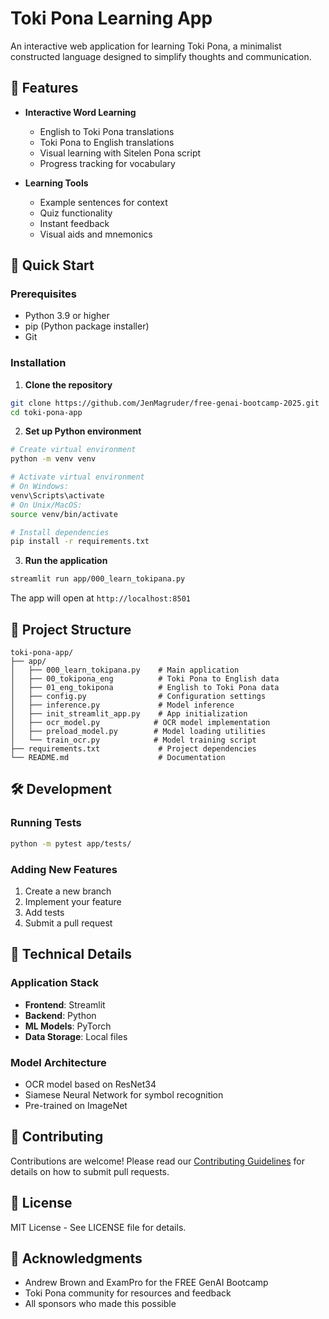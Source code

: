 # Toki Pona Learning App

An interactive web application for learning Toki Pona, a minimalist constructed language designed to simplify thoughts and communication.

## 🎯 Features

- **Interactive Word Learning**
  - English to Toki Pona translations
  - Toki Pona to English translations
  - Visual learning with Sitelen Pona script
  - Progress tracking for vocabulary

- **Learning Tools**
  - Example sentences for context
  - Quiz functionality
  - Instant feedback
  - Visual aids and mnemonics

## 🚀 Quick Start

### Prerequisites

- Python 3.9 or higher
- pip (Python package installer)
- Git

### Installation

1. **Clone the repository**
```bash
git clone https://github.com/JenMagruder/free-genai-bootcamp-2025.git
cd toki-pona-app
```

2. **Set up Python environment**
```bash
# Create virtual environment
python -m venv venv

# Activate virtual environment
# On Windows:
venv\Scripts\activate
# On Unix/MacOS:
source venv/bin/activate

# Install dependencies
pip install -r requirements.txt
```

3. **Run the application**
```bash
streamlit run app/000_learn_tokipana.py
```

The app will open at `http://localhost:8501`

## 📁 Project Structure

```
toki-pona-app/
├── app/
│   ├── 000_learn_tokipana.py    # Main application
│   ├── 00_tokipona_eng          # Toki Pona to English data
│   ├── 01_eng_tokipona          # English to Toki Pona data
│   ├── config.py                # Configuration settings
│   ├── inference.py             # Model inference
│   ├── init_streamlit_app.py    # App initialization
│   ├── ocr_model.py            # OCR model implementation
│   ├── preload_model.py        # Model loading utilities
│   └── train_ocr.py            # Model training script
├── requirements.txt             # Project dependencies
└── README.md                    # Documentation
```

## 🛠️ Development

### Running Tests
```bash
python -m pytest app/tests/
```

### Adding New Features
1. Create a new branch
2. Implement your feature
3. Add tests
4. Submit a pull request

## 🔧 Technical Details

### Application Stack
- **Frontend**: Streamlit
- **Backend**: Python
- **ML Models**: PyTorch
- **Data Storage**: Local files

### Model Architecture
- OCR model based on ResNet34
- Siamese Neural Network for symbol recognition
- Pre-trained on ImageNet

## 🤝 Contributing

Contributions are welcome! Please read our [Contributing Guidelines](../toki-pona-ocr/CONTRIBUTING.md) for details on how to submit pull requests.

## 📝 License

MIT License - See LICENSE file for details.

## 🙏 Acknowledgments

- Andrew Brown and ExamPro for the FREE GenAI Bootcamp
- Toki Pona community for resources and feedback
- All sponsors who made this possible
